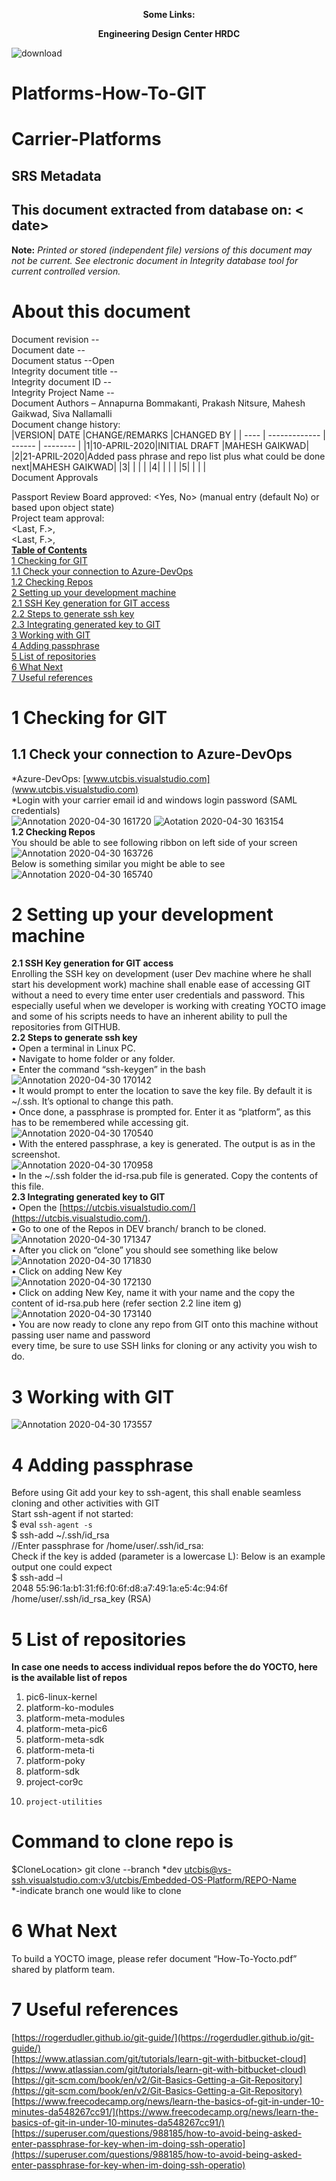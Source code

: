 <p align="center">
  <b>Some Links:</b><br>  
	
<p align="center">  
	<b>Engineering Design Center HRDC</b><br>   
	
![download](https://user-images.githubusercontent.com/64484410/80700386-44910300-8afb-11ea-814f-7086cd3d3822.png)    
 # **Platforms-How-To-GIT**  
# **Carrier-Platforms**
## SRS Metadata
## This document extracted from database on: < date>
 
 **Note:**  _Printed or stored (independent file) versions of this document may not be current. See electronic document in Integrity database tool for current controlled version._
# **About this document**
Document revision --  
Document date --  
Document status --Open  
Integrity document title --  
Integrity document ID --  
Integrity Project Name --  
Document Authors – Annapurna Bommakanti, Prakash Nitsure, Mahesh Gaikwad, Siva Nallamalli  
Document change history:  
|VERSION|  DATE      |CHANGE/REMARKS |CHANGED BY    | 
| ---- | ------------- | ------ | -------- |
|1|10-APRIL-2020|INITIAL DRAFT  |MAHESH GAIKWAD| 
|2|21-APRIL-2020|Added pass phrase and repo list plus what could be done next|MAHESH GAIKWAD|
|3|             |                                                            |              |
|4|             |                                                            |              |
|5|             |                                                            |              |   
                    			Document Approvals

Passport Review Board approved: <Yes, No> (manual entry (default No) or based upon object state)  
Project team approval:  
<Last, F.>, <date>  
<Last, F.>, <date>  
 [**Table of Contents**]()  
   [1	Checking for GIT]()  
    [1.1	Check your connection to Azure-DevOps]()            
    [1.2	Checking Repos]()  
 [2	Setting up your development machine]()  
    [2.1	SSH Key generation for GIT access]()      
    [2.2	Steps to generate ssh key]()  
    [2.3	Integrating generated key to GIT	]()    
 [3	Working with GIT	]()  
 [4	Adding passphrase	]()    
 [5	List of repositories	]()    
 [6	What Next]()  
 [7	Useful references]()  	
  # 1	Checking for GIT  
  ## 1.1	Check your connection to Azure-DevOps  
   *Azure-DevOps: [www.utcbis.visualstudio.com](www.utcbis.visualstudio.com)  
   *Login with your carrier email id and windows login password (SAML credentials)  
 ![Annotation 2020-04-30 161720](https://user-images.githubusercontent.com/64484410/80702141-37c1de80-8afe-11ea-9f9a-e96d97b0090d.png)    ![Aotation 2020-04-30 163154](https://user-images.githubusercontent.com/64484410/80703397-545f1600-8b00-11ea-8fbd-558d2946be86.png)   
   **1.2	Checking Repos**  
   You should be able to see following ribbon on left side of your screen  
![Annotation 2020-04-30 163726](https://user-images.githubusercontent.com/64484410/80703763-04cd1a00-8b01-11ea-8d4b-db8c79112070.png)    
   Below is something similar you might be able to see  
![Annotation 2020-04-30 165740](https://user-images.githubusercontent.com/64484410/80705360-eae10680-8b03-11ea-836b-6b3d9c1ac1fd.png)  
   # 2	Setting up your development machine
   **2.1	SSH Key generation for GIT access**  
Enrolling the SSH key on development (user Dev machine where he shall start his development work) machine shall enable ease of accessing   GIT without a need to every time enter user credentials and password. This especially useful when we developer is working with   creating YOCTO image and some of his scripts needs to have an inherent ability to pull the repositories from GITHUB.  
   **2.2	Steps to generate ssh key**  
    •	Open a terminal in Linux PC.  
    •	Navigate to home folder or any folder.  
    •	Enter the command “ssh-keygen” in the bash  
![Annotation 2020-04-30 170142](https://user-images.githubusercontent.com/64484410/80705676-72c71080-8b04-11ea-86a6-1c74f202e3fa.png)  
    •	It would prompt to enter the location to save the key file. By default it is ~/.ssh. It’s optional to change this path.  
    •	Once done, a passphrase is prompted for. Enter it as “platform”, as this has to be remembered while accessing git.  
![Annotation 2020-04-30 170540](https://user-images.githubusercontent.com/64484410/80705947-0bf62700-8b05-11ea-9303-dd2a80157771.png)  
    •	With the entered passphrase, a key is generated. The output is as in the screenshot.  
![Annotation 2020-04-30 170958](https://user-images.githubusercontent.com/64484410/80706207-8d4db980-8b05-11ea-9d78-7c4312657d91.png)  
    •	In the ~/.ssh folder the id-rsa.pub file is generated. Copy the contents of this file.  
   **2.3	Integrating generated key to GIT**  
    •	Open the [https://utcbis.visualstudio.com/](https://utcbis.visualstudio.com/).   
    •	Go to one of the Repos in DEV branch/ branch to be cloned.  
![Annotation 2020-04-30 171347](https://user-images.githubusercontent.com/64484410/80706630-3bf1fa00-8b06-11ea-84b5-355153cec5c1.png)  
    •	After you click on “clone” you should see something like below  
![Annotation 2020-04-30 171830](https://user-images.githubusercontent.com/64484410/80706927-c63a5e00-8b06-11ea-8d82-863bad644c5e.png)  
    •	Click on adding New Key  
![Annotation 2020-04-30 172130](https://user-images.githubusercontent.com/64484410/80707205-3812a780-8b07-11ea-845f-7a6b40e36403.png)  
    •	Click on adding New Key, name it with your name and the copy the content of id-rsa.pub here (refer section 2.2 line item g)  
![Annotation 2020-04-30 173140](https://user-images.githubusercontent.com/64484410/80708010-8eccb100-8b08-11ea-958e-503ff64512c2.png)  
    •	You are now ready to clone any repo from GIT onto this machine without passing user name and password   
      every time, be sure to use SSH links for cloning or any activity you wish to do.   
# 3	Working with GIT
![Annotation 2020-04-30 173557](https://user-images.githubusercontent.com/64484410/80708392-35b14d00-8b09-11ea-9d20-ab36dddcf960.png)  

# 4	Adding passphrase
Before using Git add your key to ssh-agent, this shall enable seamless cloning and other activities with GIT   
Start ssh-agent if not started:   
$ eval `ssh-agent -s`  
$ ssh-add ~/.ssh/id_rsa   
//Enter passphrase for /home/user/.ssh/id_rsa:  
Check if the key is added (parameter is a lowercase L): Below is an example output one could expect  
$ ssh-add –l   
2048 55:96:1a:b1:31:f6:f0:6f:d8:a7:49:1a:e5:4c:94:6f  
/home/user/.ssh/id_rsa_key (RSA)   
 # 5	List of repositories
**In case one needs to access individual repos before the do YOCTO, here is the available list of repos**  
1.	pic6-linux-kernel  
2.	platform-ko-modules  
3.	platform-meta-modules  
4.	platform-meta-pic6  
5.	platform-meta-sdk  
6.	platform-meta-ti  
7.	platform-poky  
8.	platform-sdk  
9.	project-cor9c  
10.     project-utilities  

# Command to clone repo is 
$CloneLocation> git clone --branch *dev [utcbis@vs-ssh.visualstudio.com:v3/utcbis/Embedded-OS-Platform/REPO-Name]()  
										*-indicate branch one would like to clone  

# 6	What Next
To build a YOCTO image, please refer document “How-To-Yocto.pdf” shared by platform team.  
# 7	Useful references
[https://rogerdudler.github.io/git-guide/](https://rogerdudler.github.io/git-guide/)    
[https://www.atlassian.com/git/tutorials/learn-git-with-bitbucket-cloud](https://www.atlassian.com/git/tutorials/learn-git-with-bitbucket-cloud)  
[https://git-scm.com/book/en/v2/Git-Basics-Getting-a-Git-Repository](https://git-scm.com/book/en/v2/Git-Basics-Getting-a-Git-Repository)  [https://www.freecodecamp.org/news/learn-the-basics-of-git-in-under-10-minutes-da548267cc91/](https://www.freecodecamp.org/news/learn-the-basics-of-git-in-under-10-minutes-da548267cc91/)  
[https://superuser.com/questions/988185/how-to-avoid-being-asked-enter-passphrase-for-key-when-im-doing-ssh-operatio](https://superuser.com/questions/988185/how-to-avoid-being-asked-enter-passphrase-for-key-when-im-doing-ssh-operatio)  



        

   


